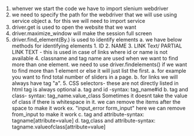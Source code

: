 1. whenver we start the code we have to import slenium webdriver
2. we need to specify the path for the webdriver that we will use using service object
    a. for this we will need to import service
3. driver.get is used to open the website that we want
4. driver.maximize_window will make the session full screen
5. driver.find_element(By.) is used to identify elements
    a. we have below methods for identifying elements
        1. ID
        2. NAME
        3. LINK Text/ PARTIAL LINK TEXT - this is used in case of links where id or name is not available
        4. classname and tag name are used when we want to find more than one element. we need to use driver.findelements() if we want to find more than 1 element or else it will just list the first.
            a. for example you want to find total number of sliders in a page. 
            b. for links we will always have tag "a".
        5. CSS selectors- these are not directly listed in html
            tag is always optional
            a. tag and id -syntax: tag_name#id
            b. tag and class- syntax: tag_name.value_class 
                Sometimes it doesnt take the value of class if there is whitespace in it. we can remove the items after the space to make it work
                    ex. "input_error form_input" here we can remove from_input to make it work
            c. tag and attribute-syntax: tagname[attribute=value]
            d. tag,class and attribute-syntax: tagname.valueofclass[attribute=value]


